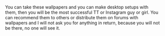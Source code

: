 You can take these wallpapers and you can make desktop setups with them, then you will be the most successful TT or Instagram guy or girl. You can recommend them to others or distribute them on forums with wallpapers and I will not ask you for anything in return, because you will not be there, no one will see it.
